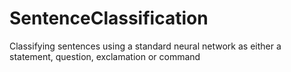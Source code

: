 # SentenceClassification
Classifying sentences using a standard neural network as either a statement, question, exclamation or command

